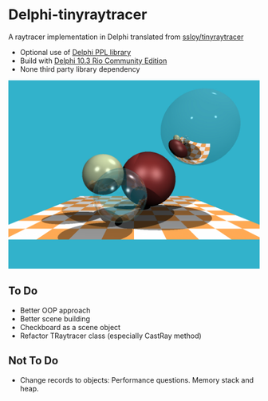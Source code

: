 # Delphi-tinyraytracer
A raytracer implementation in Delphi translated from [ssloy/tinyraytracer](https://github.com/ssloy/tinyraytracer/wiki/Part-1:-understandable-raytracing)

- Optional use of [Delphi PPL library](http://docwiki.embarcadero.com/RADStudio/Rio/en/Using_the_Parallel_Programming_Library)
- Build with [Delphi 10.3 Rio Community Edition](https://www.embarcadero.com/products/delphi/starter)
- None third party library dependency

![](https://raw.githubusercontent.com/ssloy/tinyraytracer/master/out.jpg)

## To Do
- Better OOP approach
- Better scene building
- Checkboard as a scene object
- Refactor TRaytracer class (especially CastRay method)

## Not To Do
- Change records to objects: Performance questions. Memory stack and heap.
